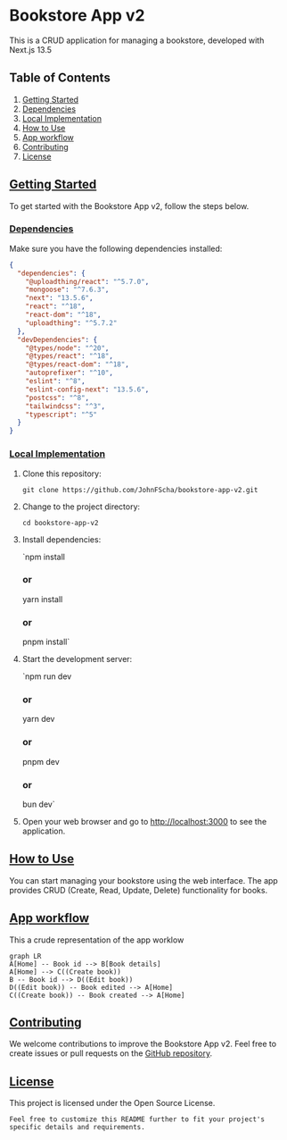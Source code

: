 # Bookstore App v2

This is a CRUD application for managing a bookstore, developed with Next.js 13.5

## Table of Contents
1. [Getting Started](#getting-started)
2. [Dependencies](#dependencies)
3. [Local Implementation](#local-implementation)
4. [How to Use](#how-to-use)
5. [App workflow](#app-workflow)
6. [Contributing](#contributing)
7. [License](#license)

## [Getting Started](#getting-started)
To get started with the Bookstore App v2, follow the steps below.

### [Dependencies](#dependencies)
Make sure you have the following dependencies installed:
```json
{
  "dependencies": {
    "@uploadthing/react": "^5.7.0",
    "mongoose": "^7.6.3",
    "next": "13.5.6",
    "react": "^18",
    "react-dom": "^18",
    "uploadthing": "^5.7.2"
  },
  "devDependencies": {
    "@types/node": "^20",
    "@types/react": "^18",
    "@types/react-dom": "^18",
    "autoprefixer": "^10",
    "eslint": "^8",
    "eslint-config-next": "13.5.6",
    "postcss": "^8",
    "tailwindcss": "^3",
    "typescript": "^5"
  }
}
```

### [Local Implementation](#local-implementation)

1.  Clone this repository:
    
    `git clone https://github.com/JohnFScha/bookstore-app-v2.git` 
    
2.  Change to the project directory:
    
    `cd bookstore-app-v2` 
    
3.  Install dependencies:
    
    `npm install
    ### or
    yarn install
    ### or
    pnpm install` 
    
4.  Start the development server:
    
    `npm run dev
    ### or
    yarn dev
    ### or
    pnpm dev
    ### or
    bun dev` 
    
5.  Open your web browser and go to [http://localhost:3000](http://localhost:3000/) to see the application.
    

## [How to Use](#how-to-use)

You can start managing your bookstore using the web interface. The app provides CRUD (Create, Read, Update, Delete) functionality for books.

## [App workflow](#app-workflow)

This a crude representation of the app worklow

```mermaid
graph LR
A[Home] -- Book id --> B[Book details]
A[Home] --> C((Create book))
B -- Book id --> D((Edit book))
D((Edit book)) -- Book edited --> A[Home]
C((Create book)) -- Book created --> A[Home]
```

## [Contributing](#contributing)

We welcome contributions to improve the Bookstore App v2. Feel free to create issues or pull requests on the [GitHub repository](https://github.com/JohnFScha/bookstore-app-v2).

## [License](#license)

This project is licensed under the Open Source License.
 
`Feel free to customize this README further to fit your project's specific details and requirements.`

